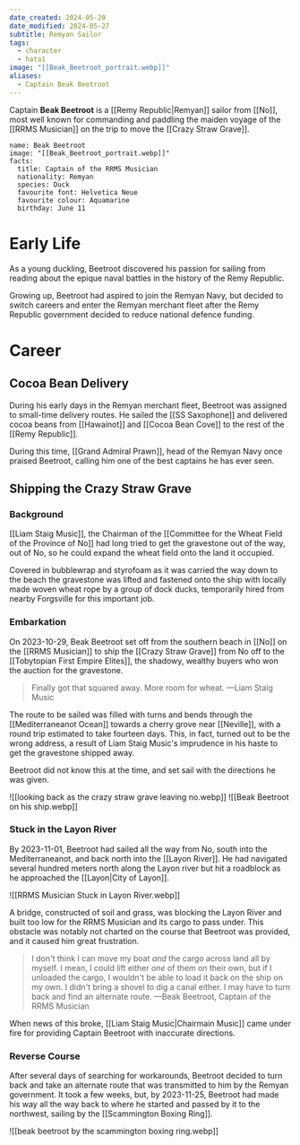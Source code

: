 ```yaml
---
date_created: 2024-05-20
date_modified: 2024-05-27
subtitle: Remyan Sailor
tags:
  - character
  - hata1
image: "[[Beak_Beetroot_portrait.webp]]"
aliases:
  - Captain Beak Beetroot
---
```


Captain **Beak Beetroot** is a [[Remy Republic|Remyan]] sailor from [[No]], most well known for commanding and paddling the maiden voyage of the [[RRMS Musician]] on the trip to move the [[Crazy Straw Grave]].

```infobox-character
name: Beak Beetroot
image: "[[Beak_Beetroot_portrait.webp]]"
facts:
  title: Captain of the RRMS Musician
  nationality: Remyan
  species: Duck
  favourite font: Helvetica Neue
  favourite colour: Aquamarine
  birthday: June 11
```

# Early Life

As a young duckling, Beetroot discovered his passion for sailing from reading about the epique naval battles in the history of the Remy Republic.

Growing up, Beetroot had aspired to join the Remyan Navy, but decided to switch careers and enter the Remyan merchant fleet after the Remy Republic government decided to reduce national defence funding.

# Career

## Cocoa Bean Delivery

During his early days in the Remyan merchant fleet, Beetroot was assigned to small-time delivery routes. He sailed the [[SS Saxophone]] and delivered cocoa beans from [[Hawainot]] and [[Cocoa Bean Cove]] to the rest of the [[Remy Republic]].

During this time, [[Grand Admiral Prawn]], head of the Remyan Navy once praised Beetroot, calling him one of the best captains he has ever seen.

## Shipping the Crazy Straw Grave

### Background

[[Liam Staig Music]], the Chairman of the [[Committee for the Wheat Field of the Province of No]] had long tried to get the gravestone out of the way, out of No, so he could expand the wheat field onto the land it occupied.

Covered in bubblewrap and styrofoam as it was carried the way down to the beach the gravestone was lifted and fastened onto the ship with locally made woven wheat rope by a group of dock ducks, temporarily hired from nearby Forgsville for this important job.

### Embarkation

On 2023-10-29, Beak Beetroot set off from the southern beach in [[No]] on the [[RRMS Musician]] to ship the [[Crazy Straw Grave]] from No off to the [[Tobytopian First Empire Elites]], the shadowy, wealthy buyers who won the auction for the gravestone.

> Finally got that squared away. More room for wheat.
> —Liam Staig Music

The route to be sailed was filled with turns and bends through the [[Mediterraneanot Ocean]] towards a cherry grove near [[Neville]], with a round trip estimated to take fourteen days. This, in fact, turned out to be the wrong address, a result of Liam Staig Music's imprudence in his haste to get the gravestone shipped away.

Beetroot did not know this at the time, and set sail with the directions he was given.

![[looking back as the crazy straw grave leaving no.webp]]
![[Beak Beetroot on his ship.webp]]

### Stuck in the Layon River

By 2023-11-01, Beetroot had sailed all the way from No, south into the Mediterraneanot, and back north into the [[Layon River]]. He had navigated several hundred meters north along the Layon river but hit a roadblock as he approached the [[Layon|City of Layon]].

![[RRMS Musician Stuck in Layon River.webp]]

A bridge, constructed of soil and grass, was blocking the Layon River and built too low for the RRMS Musician and its cargo to pass under. This obstacle was notably not charted on the course that Beetroot was provided, and it caused him great frustration.

> I don't think I can move my boat _and_ the cargo across land all by myself. I mean, I could lift either _one_ of them on their own, but if I unloaded the cargo, I wouldn't be able to load it back on the ship on my own. I didn't bring a shovel to dig a canal either. I may have to turn back and find an alternate route.
> —Beak Beetroot, Captain of the RRMS Musician

When news of this broke, [[Liam Staig Music|Chairmain Music]] came under fire for providing Captain Beetroot with inaccurate directions.

### Reverse Course

After several days of searching for workarounds, Beetroot decided to turn back and take an alternate route that was transmitted to him by the Remyan government. It took a few weeks, but, by 2023-11-25, Beetroot had made his way all the way back to where he started and passed by it to the northwest, sailing by the [[Scammington Boxing Ring]].

![[beak beetroot by the scammington boxing ring.webp]]

